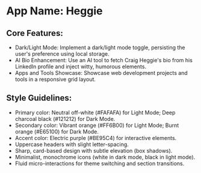 # **App Name**: Heggie

## Core Features:

- Dark/Light Mode: Implement a dark/light mode toggle, persisting the user's preference using local storage.
- AI Bio Enhancement: Use an AI tool to fetch Craig Heggie's bio from his LinkedIn profile and inject witty, humorous elements.
- Apps and Tools Showcase: Showcase web development projects and tools in a responsive grid layout.

## Style Guidelines:

- Primary color: Neutral off-white (#FAFAFA) for Light Mode; Deep charcoal black (#121212) for Dark Mode.
- Secondary color: Vibrant orange (#FF6B00) for Light Mode; Burnt orange (#E65100) for Dark Mode.
- Accent color: Electric purple (#BE95C4) for interactive elements.
- Uppercase headers with slight letter-spacing.
- Sharp, card-based design with subtle elevation (box shadows).
- Minimalist, monochrome icons (white in dark mode, black in light mode).
- Fluid micro-interactions for theme switching and section transitions.